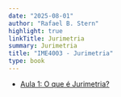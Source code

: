 ```yaml
---
date: "2025-08-01"
author: "Rafael B. Stern"
highlight: true
linkTitle: Jurimetria
summary: Jurimetria
title: "IME4003 - Jurimetria"
type: book
---
```


- [Aula 1: O que é Jurimetria?](https://www.overleaf.com/read/tfpfckzxhfvg#39eb72)
